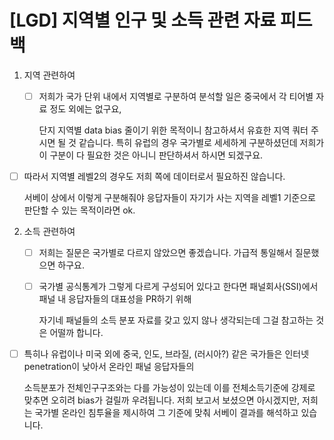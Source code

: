 # [LGD] 지역별 인구 및 소득 관련 자료 피드백


1. 지역 관련하여
   - [ ] 저희가 국가 단위 내에서 지역별로 구분하여 분석할 일은 중국에서 각 티어별 자료 정도 외에는 없구요,

     단지 지역별 data bias 줄이기 위한 목적이니 참고하셔서 유효한 지역 쿼터 주시면 될 것 같습니다.
     특히 유럽의 경우 국가별로 세세하게 구분하셨던데 저희가 이 구분이 다 필요한 것은 아니니 판단하셔서 하시면 되겠구요.
- [ ] 따라서 지역별 레벨2의 경우도 저희 쪽에 데이터로서 필요하진 않습니다.

  서베이 상에서 이렇게 구분해줘야 응답자들이 자기가 사는 지역을 레벨1 기준으로 판단할 수 있는 목적이라면 ok.

2. 소득 관련하여
   - [ ] 저희는 질문은 국가별로 다르지 않았으면 좋겠습니다. 가급적 통일해서 질문했으면 하구요.
   - [ ] 국가별 공식통계가 그렇게 다르게 구성되어 있다고 한다면 패널회사(SSI)에서 패널 내 응답자들의 대표성을 PR하기 위해

     자기네 패널들의 소득 분포 자료를 갖고 있지 않나 생각되는데 그걸 참고하는 것은 어떨까 합니다.
- [ ] 특히나 유럽이나 미국 외에 중국, 인도, 브라질, (러시아?) 같은 국가들은 인터넷 penetration이 낮아서 온라인 패널 응답자들의

  소득분포가 전체인구구조와는 다를 가능성이 있는데 이를 전체소득기준에 강제로 맞추면 오히려 bias가 걸릴까 우려됩니다.
  저희 보고서 보셨으면 아시겠지만, 저희는 국가별 온라인 침투율을 제시하여 그 기준에 맞춰 서베이 결과를 해석하고 있습니다.
